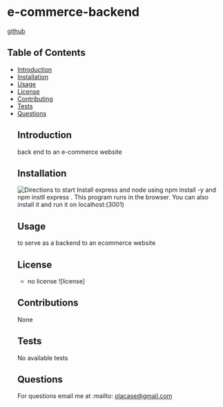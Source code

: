 # e-commerce-backend

  [github](https://github.com/olacase/e-commerce-backend)

  ## Table of Contents
* [Introduction](#introduction)
* [Installation](#installation)
* [Usage](#usage)
* [License](#license)
* [Contributing](#contributing)
* [Tests](#tests)
* [Questions](#questions)
  ## Introduction
  back end to an e-commerce website
  ## Installation
  ![Directions to start]()
  Install express and node using
  npm install -y and npm instll express .
  This program runs in the browser. You can also install it and run it on localhost:(3001)
  ## Usage
  to serve as a backend to an ecommerce website
  ## License
  * no license
  ![license]
  ## Contributions
  None
  ## Tests
  No available tests
  ## Questions
  For questions email me at :mailto: olacase@gmail.com